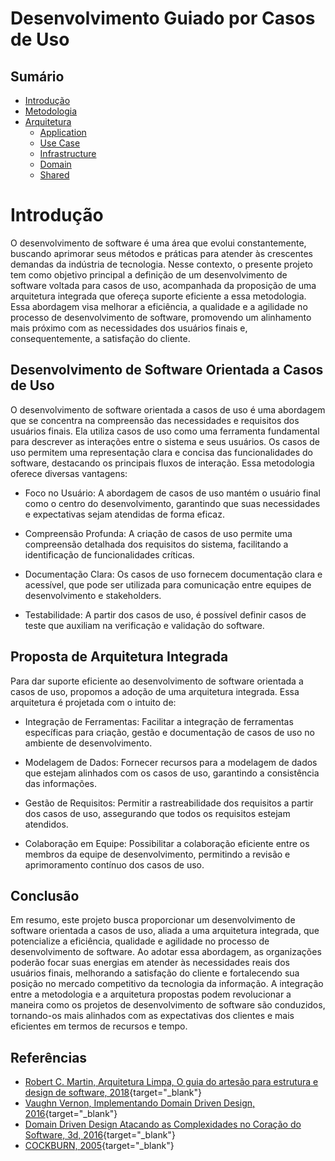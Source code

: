 # Desenvolvimento Guiado por Casos de Uso

## Sumário

- [Introdução](README.md)
- [Metodologia](7-metodologia.md)
- [Arquitetura](8-definicao_arq.md)
    - [Application](2-application.md)
    - [Use Case](3-use_case.md)
    - [Infrastructure](4-infra.md)
    - [Domain](5-domain.md)
    - [Shared](9-shared.md)



# Introdução

O desenvolvimento de software é uma área que evolui constantemente, buscando aprimorar seus métodos e práticas para atender às crescentes demandas da indústria de tecnologia. Nesse contexto, o presente projeto tem como objetivo principal a definição de um desenvolvimento de software voltada para casos de uso, acompanhada da proposição de uma arquitetura integrada que ofereça suporte eficiente a essa metodologia. Essa abordagem visa melhorar a eficiência, a qualidade e a agilidade no processo de desenvolvimento de software, promovendo um alinhamento mais próximo com as necessidades dos usuários finais e, consequentemente, a satisfação do cliente.

## Desenvolvimento de Software Orientada a Casos de Uso

O desenvolvimento de software orientada a casos de uso é uma abordagem que se concentra na compreensão das necessidades e requisitos dos usuários finais. Ela utiliza casos de uso como uma ferramenta fundamental para descrever as interações entre o sistema e seus usuários. Os casos de uso permitem uma representação clara e concisa das funcionalidades do software, destacando os principais fluxos de interação. Essa metodologia oferece diversas vantagens:

- Foco no Usuário: A abordagem de casos de uso mantém o usuário final como o centro do desenvolvimento, garantindo que suas necessidades e expectativas sejam atendidas de forma eficaz.

- Compreensão Profunda: A criação de casos de uso permite uma compreensão detalhada dos requisitos do sistema, facilitando a identificação de funcionalidades críticas.

- Documentação Clara: Os casos de uso fornecem documentação clara e acessível, que pode ser utilizada para comunicação entre equipes de desenvolvimento e stakeholders.

- Testabilidade: A partir dos casos de uso, é possível definir casos de teste que auxiliam na verificação e validação do software.

## Proposta de Arquitetura Integrada

Para dar suporte eficiente ao desenvolvimento de software orientada a casos de uso, propomos a adoção de uma arquitetura integrada. Essa arquitetura é projetada com o intuito de:

- Integração de Ferramentas: Facilitar a integração de ferramentas específicas para criação, gestão e documentação de casos de uso no ambiente de desenvolvimento.

- Modelagem de Dados: Fornecer recursos para a modelagem de dados que estejam alinhados com os casos de uso, garantindo a consistência das informações.

- Gestão de Requisitos: Permitir a rastreabilidade dos requisitos a partir dos casos de uso, assegurando que todos os requisitos estejam atendidos.

- Colaboração em Equipe: Possibilitar a colaboração eficiente entre os membros da equipe de desenvolvimento, permitindo a revisão e aprimoramento contínuo dos casos de uso.

## Conclusão

Em resumo, este projeto busca proporcionar um desenvolvimento de software orientada a casos de uso, aliada a uma arquitetura integrada, que potencialize a eficiência, qualidade e agilidade no processo de desenvolvimento de software. Ao adotar essa abordagem, as organizações poderão focar suas energias em atender às necessidades reais dos usuários finais, melhorando a satisfação do cliente e fortalecendo sua posição no mercado competitivo da tecnologia da informação. A integração entre a metodologia e a arquitetura propostas podem revolucionar a maneira como os projetos de desenvolvimento de software são conduzidos, tornando-os mais alinhados com as expectativas dos clientes e mais eficientes em termos de recursos e tempo.

## Referências

- [Robert C. Martin, Arquitetura Limpa, O guia do artesão para estrutura e design de software, 2018](https://www.amazon.com.br/Arquitetura-Limpa-Artes%C3%A3o-Estrutura-Software/dp/8550804606){target="_blank"}
- [Vaughn Vernon, Implementando Domain Driven Design, 2016](https://www.amazon.com/Implementing-Domain-Driven-Design-Vaughn-Vernon/dp/0321834577){target="_blank"}
- [Domain Driven Design Atacando as Complexidades no Coração do Software, 3d, 2016](https://www.amazon.com.br/Domain-driven-design-atacando-complexidades-software/dp/8550800651/ref=asc_df_8550800651/?tag=googleshopp00-20&linkCode=df0&hvadid=379739109739&hvpos=&hvnetw=g&hvrand=10169357866456031260&hvpone=&hvptwo=&hvqmt=&hvdev=c&hvdvcmdl=&hvlocint=&hvlocphy=9102416&hvtargid=pla-809277038576&psc=1){target="_blank"}
- [COCKBURN, 2005](https://alistair.cockburn.us/coming-soon/){target="_blank"}
